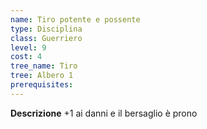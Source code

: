 ```yaml
---
name: Tiro potente e possente
type: Disciplina
class: Guerriero
level: 9
cost: 4
tree_name: Tiro
tree: Albero 1
prerequisites: 
---
```


**Descrizione**
+1 ai danni e il bersaglio è prono